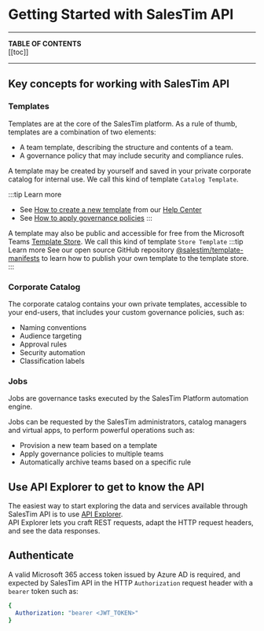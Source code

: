 # Getting Started with SalesTim API
<Classification label="public" />

---

**TABLE OF CONTENTS**  
[[toc]]

---

## Key concepts for working with SalesTim API

### Templates
Templates are at the core of the SalesTim platform. As a rule of thumb, templates are a combination of two elements:
- A team template, describing the structure and contents of a team.
- A governance policy that may include security and compliance rules.

A template may be created by yourself and saved in your private corporate catalog for internal use. We call this kind of template `Catalog Template`.

:::tip Learn more
- See [How to create a new template](https://help.salestim.com/collections/2021774-build-your-microsoft-teams-templates) from our [Help Center](https://help.salestim.com)
- See [How to apply governance policies](https://help.salestim.com/collections/2036258-governance-policies)
:::

A template may also be public and accessible for free from the Microsoft Teams [Template Store](https://store.salestim.com). We call this kind of template `Store Template`
:::tip Learn more
See our open source GitHub repository [@salestim/template-manifests](https://github.com/SalesTim/template-manifests) to learn how to publish your own template to the template store.
:::

### Corporate Catalog
The corporate catalog contains your own private templates, accessible to your end-users, that includes your custom governance policies, such as:
- Naming conventions
- Audience targeting
- Approval rules
- Security automation
- Classification labels

### Jobs
Jobs are governance tasks executed by the SalesTim Platform automation engine.

Jobs can be requested by the SalesTim administrators, catalog managers and virtual apps, to perform powerful operations such as:
- Provision a new team based on a template
- Apply governance policies to multiple teams
- Automatically archive teams based on a specific rule


## Use API Explorer to get to know the API
The easiest way to start exploring the data and services available through SalesTim API is to use [API Explorer](/api/explorer).  
API Explorer lets you craft REST requests, adapt the HTTP request headers, and see the data responses.

## Authenticate
A valid Microsoft 365 access token issued by Azure AD is required, and expected by SalesTim API in the HTTP `Authorization` request header with a `bearer` token such as:
```yaml
{
  Authorization: "bearer <JWT_TOKEN>"
}
```

